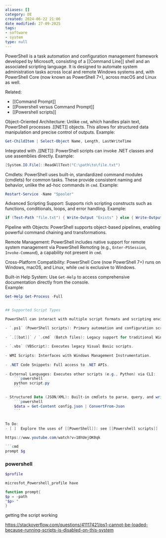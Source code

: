 ```yaml
---
aliases: []
category: DE
created: 2024-06-22 21:06
date modified: 27-09-2025
tags:
- software
- system
type: null
---
```

PowerShell is a task automation and configuration management framework developed by Microsoft, consisting of a [[Command Line]] shell and an associated scripting language. It is designed to automate system administration tasks across local and remote Windows systems and, with PowerShell Core (now known as PowerShell 7+), across macOS and Linux as well.

Related:
- [[Command Prompt]]
- [[Powershell versus Command Prompt]]
- [[Powershell scripts]]


Object-Oriented Architecture: Unlike `cmd`, which handles plain text, PowerShell processes .[[NET]] objects. This allows for structured data manipulation and precise control of outputs. Example:
    
```powershell
Get-ChildItem | Select-Object Name, Length, LastWriteTime
```
    
Integrated with .[[NET]]: PowerShell scripts can invoke .NET classes and use assemblies directly. Example:
    
```powershell
[System.IO.File]::ReadAllText("C:\path\to\file.txt")
```

Cmdlets: PowerShell uses built-in, standardized command modules (cmdlets) for common tasks. These provide consistent naming and behavior, unlike the ad-hoc commands in `cmd`. Example:

```powershell
Restart-Service -Name "Spooler"
```

Advanced Scripting Support: Supports rich scripting constructs such as functions, conditionals, loops, and error handling. Example:

```powershell
if (Test-Path "file.txt") { Write-Output "Exists" } else { Write-Output "Missing" }
```

Pipeline with Objects: PowerShell supports object-based pipelines, enabling powerful command chaining and transformations.

Remote Management: PowerShell includes native support for remote system management via PowerShell Remoting (e.g., `Enter-PSSession`, `Invoke-Command`), a capability not present in `cmd`.

Cross-Platform Compatibility: PowerShell Core (now PowerShell 7+) runs on Windows, macOS, and Linux, while `cmd` is exclusive to Windows.

Built-in Help System: Use `Get-Help` to access comprehensive documentation directly from the console.  
Example:

```powershell
Get-Help Get-Process -Full
    ```

## Supported Script Types

PowerShell can interact with multiple script formats and scripting environments:

- `.ps1` (PowerShell scripts): Primary automation and configuration scripts.
    
- `.[[bat]]` / `.cmd` (Batch files): Legacy support for traditional Windows scripting.
    
- `.vbs` (VBScript): Executes legacy Visual Basic scripts.
    
- WMI Scripts: Interfaces with Windows Management Instrumentation.
    
- .NET Code Snippets: Full access to .NET APIs.
    
- External Languages: Executes other scripts (e.g., Python) via CLI:
    ```powershell
    python script.py
    ```
    
- Structured Data (JSON/XML): Built-in cmdlets to parse, query, and write structured data:
    ```powershell
    $data = Get-Content config.json | ConvertFrom-Json
    ```


To Do:
- [ ]  Explore the uses of [[PowerShell]]: see [[Powershell scripts]]

https://www.youtube.com/watch?v=18hUejOK0qk

```cmd
prompt $g
```

### powershell
```powershell
$profile

microsfot_Powershell_profile have

function prompt{
$p = -path
"$p> "
}
```

getting the script working 

https://stackoverflow.com/questions/41117421/ps1-cannot-be-loaded-because-running-scripts-is-disabled-on-this-system

